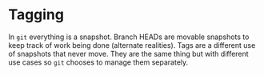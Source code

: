 # Tagging

In `git` everything is a snapshot. Branch HEADs are movable snapshots to keep
track of work being done (alternate realities). Tags are a different use of
snapshots that never move. They are the same thing but with different use cases
so `git` chooses to manage them separately.
